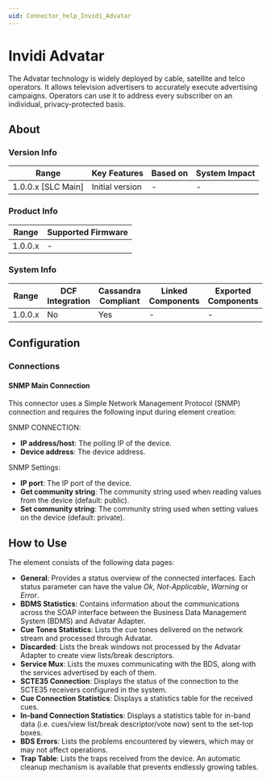 ```yaml
---
uid: Connector_help_Invidi_Advatar
---
```


# Invidi Advatar

The Advatar technology is widely deployed by cable, satellite and telco operators. It allows television advertisers to accurately execute advertising campaigns. Operators can use it to address every subscriber on an individual, privacy-protected basis.

## About

### Version Info

| **Range**            | **Key Features** | **Based on** | **System Impact** |
|----------------------|------------------|--------------|-------------------|
| 1.0.0.x \[SLC Main\] | Initial version  | \-           | \-                |

### Product Info

| **Range** | **Supported Firmware** |
|-----------|------------------------|
| 1.0.0.x   | \-                     |

### System Info

| **Range** | **DCF Integration** | **Cassandra Compliant** | **Linked Components** | **Exported Components** |
|-----------|---------------------|-------------------------|-----------------------|-------------------------|
| 1.0.0.x   | No                  | Yes                     | \-                    | \-                      |

## Configuration

### Connections

#### SNMP Main Connection

This connector uses a Simple Network Management Protocol (SNMP) connection and requires the following input during element creation:

SNMP CONNECTION:

- **IP address/host**: The polling IP of the device.
- **Device address**: The device address.

SNMP Settings:

- **IP port**: The IP port of the device.
- **Get community string**: The community string used when reading values from the device (default: public).
- **Set community string**: The community string used when setting values on the device (default: private).

## How to Use

The element consists of the following data pages:

- **General**: Provides a status overview of the connected interfaces. Each status parameter can have the value *Ok*, *Not-Applicable*, *Warning* or *Error*.
- **BDMS Statistics**: Contains information about the communications across the SOAP interface between the Business Data Management System (BDMS) and Advatar Adapter.
- **Cue Tones Statistics**: Lists the cue tones delivered on the network stream and processed through Advatar.
- **Discarded**: Lists the break windows not processed by the Advatar Adapter to create view lists/break descriptors.
- **Service Mux**: Lists the muxes communicating with the BDS, along with the services advertised by each of them.
- **SCTE35 Connection**: Displays the status of the connection to the SCTE35 receivers configured in the system.
- **Cue Connection Statistics**: Displays a statistics table for the received cues.
- **In-band Connection Statistics**: Displays a statistics table for in-band data (i.e. cues/view list/break descriptor/vote now) sent to the set-top boxes.
- **BDS Errors**: Lists the problems encountered by viewers, which may or may not affect operations.
- **Trap Table**: Lists the traps received from the device. An automatic cleanup mechanism is available that prevents endlessly growing tables.
